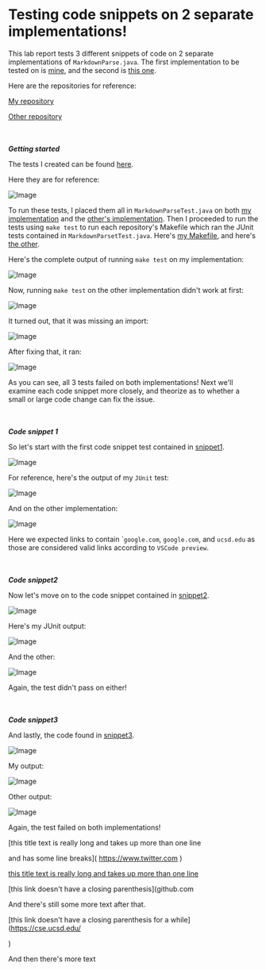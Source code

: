 # Testing code snippets on 2 separate implementations!
This lab report tests 3 different snippets of code on 2 separate implementations of `MarkdownParse.java`. The first implementation to be tested on is [mine](https://github.com/LippsVega/markdown-parse/blob/main/MarkdownParseTest.java), and the second is [this one](https://github.com/johnsonli010801/markdown-parse/blob/main/MarkdownParse.java).

Here are the repositories for reference:

[My repository](https://github.com/LippsVega/markdown-parse)

[Other repository](https://github.com/johnsonli010801/markdown-parse)
<br /><br /><br />

***Getting started***

The tests I created can be found [here](https://github.com/LippsVega/markdown-parse/blob/main/MarkdownParseTest.java).

Here they are for reference:

![Image](tests.png)

To run these tests, I placed them all in `MarkdownParseTest.java` on both [my implementation](https://github.com/LippsVega/markdown-parse/blob/main/MarkdownParseTest.java) and the [other's implementation](https://github.com/johnsonli010801/markdown-parse/blob/main/MarkdownParseTest.java). Then I proceeded to run the tests using `make test` to run each repository's Makefile which ran the JUnit tests contained in `MarkdownParsetTest.java`. Here's [my Makefile](https://github.com/LippsVega/markdown-parse/blob/main/Makefile), and here's [the other](https://github.com/johnsonli010801/markdown-parse/blob/main/makefile).

Here's the complete output of running `make test` on my implementation:

![Image](test-output.png)

Now, running `make test` on the other implementation didn't work at first:

![Image](other-test-issue.png)

It turned out, that it was missing an import:

![Image](other-test-fix.png)

After fixing that, it ran:

![Image](other-test-output.png)

As you can see, all 3 tests failed on both implementations! Next we'll examine each code snippet more closely, and theorize as to whether a small or large code change can fix the issue.
<br /><br /><br />

***Code snippet 1***

So let's start with the first code snippet test contained in [snippet1](https://github.com/LippsVega/markdown-parse/blob/main/snippet1.md).

![Image](snippet1.png)

For reference, here's the output of my `JUnit` test:

![Image](snippet1-output.png)

And on the other implementation:

![Image](other-snippet1-output.png)

Here we expected links to contain \``google.com`, `google.com`, and `ucsd.edu` as those are considered valid links according to `VSCode preview`.
<br /><br /><br />

***Code snippet2***

Now let's move on to the code snippet contained in [snippet2](https://github.com/LippsVega/markdown-parse/blob/main/snippet2.md).

![Image](snippet2.png)

Here's my JUnit output:

![Image](snippet2-output.png)

And the other:

![Image](other-snippet2-output.png)

Again, the test didn't pass on either!
<br /><br /><br />

***Code snippet3***

And lastly, the code found in [snippet3](https://github.com/LippsVega/markdown-parse/blob/main/snippet3.md).

![Image](snippet3.png)

My output:

![Image](snippet3-output.png)

Other output:

![Image](other-snippet3-output.png)

Again, the test failed on both implementations!

[this title text is really long and takes up more than 
one line

and has some line breaks](
    https://www.twitter.com
)

[this title text is really long and takes up more than 
one line](
    https://ucsd-cse15l-w22.github.io/
)


[this link doesn't have a closing parenthesis](github.com

And there's still some more text after that.

[this link doesn't have a closing parenthesis for a while](https://cse.ucsd.edu/



)

And then there's more text